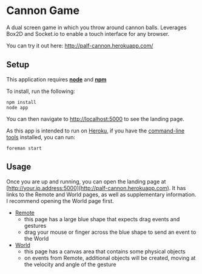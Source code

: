 # Cannon Game

A dual screen game in which you throw around cannon balls. Leverages Box2D and Socket.io to enable a touch interface for any browser.

You can try it out here:
http://palf-cannon.herokuapp.com/

## Setup

This application requires [**node**](http://nodejs.org/) and [**npm**](https://npmjs.org/)

To install, run the following:

    npm install
    node app

You can then navigate to [http://localhost:5000](http://localhost:5000) to see the landing page.

As this app is intended to run on [Heroku](https://www.heroku.com/), if you have the [command-line tools](https://devcenter.heroku.com/categories/command-line) installed, you can run:

    foreman start

## Usage

Once you are up and running, you can open the landing page at [http://your.ip.address:5000](http://palf-cannon.herokuapp.com). It has links to the Remote and World pages, as well as supplementary information. I recommend opening the World page first.

* [Remote](http://palf-cannon.herokuapp.com/remote)
  * this page has a large blue shape that expects drag events and gestures
  * drag your mouse or finger across the blue shape to send an event to the World
* [World](http://palf-cannon.herokuapp.com/world)
  * this page has a canvas area that contains some physical objects
  * on events from Remote, additional objects will be created, moving at the velocity and angle of the gesture

